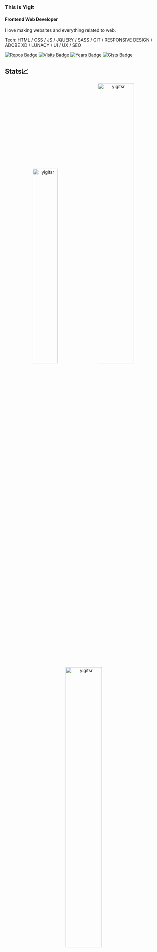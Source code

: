 ### This is Yigit
#### Frontend Web Developer
I love making websites and everything related to web.

Tech: HTML / CSS / JS / JQUERY / SASS / GIT / RESPONSIVE DESIGN / ADOBE XD / LUNACY / UI / UX / SEO  

[![Repos Badge](https://badges.pufler.dev/repos/yigitsr)](https://badges.pufler.dev)
[![Visits Badge](https://badges.pufler.dev/visits/yigitsr/git-badges)](https://badges.pufler.dev)
[![Years Badge](https://badges.pufler.dev/years/yigitsr)](https://badges.pufler.dev)
[![Gists Badge](https://badges.pufler.dev/gists/yigitsr)](https://badges.pufler.dev)


## Stats📈
<p align="center">
<img width="40%" src="https://github-readme-stats.vercel.app/api/top-langs?username=yigitsr&show_icons=true&theme=dracula&title_color=ff8000&text_color=ffffff&bg_color=6a6a6a&locale=en&layout=compact&hide_border=true" alt="yigitsr" /> 
<img width="48%" src="https://github-readme-stats.vercel.app/api?username=yigitsr&show_icons=true&theme=dracula&title_color=ff8000&text_color=ffffff&bg_color=6a6a6a&locale=en&hide_border=true" alt="yigitsr" />
<img width="48%" src="https://github-readme-streak-stats.herokuapp.com/?user=yigitsr&theme=highcontrast&hide_border=true" alt="yigitsr" />
</p>



[<img src='https://cdn.jsdelivr.net/npm/simple-icons@3.0.1/icons/icloud.svg' alt='website' height='40'>](https://yigits.online)
